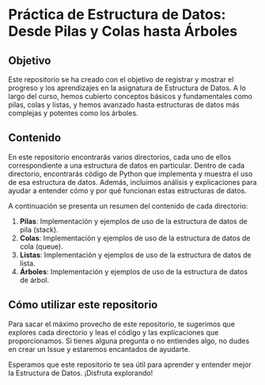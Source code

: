 # Práctica de Estructura de Datos: Desde Pilas y Colas hasta Árboles

## Objetivo

Este repositorio se ha creado con el objetivo de registrar y mostrar el progreso y los aprendizajes en la asignatura de Estructura de Datos. A lo largo del curso, hemos cubierto conceptos básicos y fundamentales como pilas, colas y listas, y hemos avanzado hasta estructuras de datos más complejas y potentes como los árboles.

## Contenido

En este repositorio encontrarás varios directorios, cada uno de ellos correspondiente a una estructura de datos en particular. Dentro de cada directorio, encontrarás código de Python que implementa y muestra el uso de esa estructura de datos. Además, incluimos análisis y explicaciones para ayudar a entender cómo y por qué funcionan estas estructuras de datos.

A continuación se presenta un resumen del contenido de cada directorio:

1. **Pilas**: Implementación y ejemplos de uso de la estructura de datos de pila (stack).
2. **Colas**: Implementación y ejemplos de uso de la estructura de datos de cola (queue).
3. **Listas**: Implementación y ejemplos de uso de la estructura de datos de lista.
4. **Árboles**: Implementación y ejemplos de uso de la estructura de datos de árbol.

## Cómo utilizar este repositorio

Para sacar el máximo provecho de este repositorio, te sugerimos que explores cada directorio y leas el código y las explicaciones que proporcionamos. Si tienes alguna pregunta o no entiendes algo, no dudes en crear un Issue y estaremos encantados de ayudarte.

Esperamos que este repositorio te sea útil para aprender y entender mejor la Estructura de Datos. ¡Disfruta explorando!
